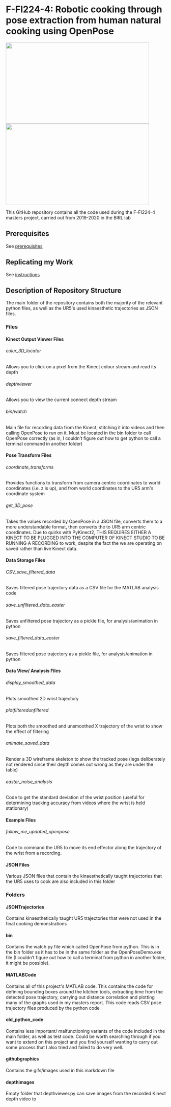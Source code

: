 # F-FI224-4: Robotic cooking through pose extraction from human natural cooking using OpenPose

<img src=docs/githubgraphics/humangif.gif width="450" height="254" /> <img src=docs/githubgraphics/robotgif.gif width="450" height="254" />

This GitHub repository contains all the code used during the F-FI224-4 masters project, carried out from 2019-2020 in the BIRL lab

## Prerequisites

See [prerequisites](docs/prerequisites.md)


## Replicating my Work
 
See [instructions](docs/instructions.md)


## Description of Repository Structure

The main folder of the repository contains both the majority of the relevant python files, as well as the UR5's used kinaesthetic trajectories as JSON files. 

### Files

#### Kinect Output Viewer Files
###### colur_3D_locator
Allows you to click on a pixel from the Kinect colour stream and read its depth

###### depthviewer
Allows you to view the current connect depth stream

###### bin/watch
Main file for recording data from the Kinect, stitching it into videos and then calling OpenPose to run on it. Must be located in the bin folder to call OpenPose correctly (as in, I couldn’t figure out how to get python to call a terminal command in another folder)


#### Pose Transform Files
###### coordinate_transforms
Provides functions to transform from camera centric coordinates to world coordinates (i.e. z is up), and from world coordinates to the UR5 arm's coordinate system

###### get_3D_pose
Takes the values recorded by OpenPose in a JSON file, converts them to a more understandable format, then converts the to UR5 arm centric coordinates. Due to quirks with PyKinect2, THIS REQUIRES EITHER A KINECT TO BE PLUGGED INTO THE COMPUTER OF KINECT STUDIO TO BE RUNNING A RECORDING to work, despite the fact the we are operating on saved rather than live Kinect data. 

#### Data Storage Files
###### CSV_save_filtered_data
Saves filtered pose trajectory data as a CSV file for the MATLAB analysis code

###### save_unfiltered_data_easter
Saves unfiltered pose trajectory as a pickle file, for analysis/animation in python

###### save_filtered_data_easter
Saves filtered pose trajectory as a pickle file, for analysis/animation in python

#### Data View/ Analysis Files
###### display_smoothed_data
Plots smoothed 2D wrist trajectory

###### plotfilteredunfiltered
Plots both the smoothed and unsmoothed X trajectory of the wrist to show the effect of filtering

###### animate_saved_data
Render a 3D wireframe skeleton to show the tracked pose (legs deliberately not rendered since their depth comes out wrong as they are under the table)

###### easter_noise_analysis
Code to get the standard deviation of the wrist position (useful for determining tracking accuracy from videos where the wrist is held stationary)

#### Example Files
###### follow_me_updated_openpose
Code to command the UR5 to move its end effector along the trajectory of the wrist from a recording. 

#### JSON Files
Various JSON files that contain the kinaesthetically taught trajectories that the UR5 uses to cook are also included in this folder

### Folders

#### JSONTrajectories

Contains kinaesthetically taught UR5 trajectories that were not used in the final cooking demonstrations

#### bin

Contains the watch.py file which called OpenPose from python. This is in the bin folder as it has to be in the same folder as the OpenPoseDemo.exe file (I couldn’t figure out how to call a terminal from python in another folder, it might be possible). 

#### MATLABCode

Contains all of this project's MATLAB code. This contains the code for defining bounding boxes around the kitchen tools, extracting time from the detected pose trajectory, carrying out distance correlation and plotting many of the graphs used in my masters report. This code reads CSV pose trajectory files produced by the python code

#### old_python_code

Contains less important/ malfunctioning variants of the code included in the main folder, as well as test code. Could be worth searching through if you want to extend on this project and you find yourself wanting to carry out some process that I also tried and failed to do very well. 

#### githubgraphics

Contains the gifs/images used in this markdown file

#### depthimages

Empty folder that depthviewer.py can save images from the recorded Kinect depth video to

